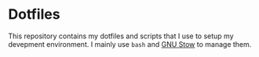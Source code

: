 # Dotfiles

This repository contains my dotfiles and scripts that I use to setup my devepment environment. I mainly use `bash` and [GNU Stow](https://www.gnu.org/software/stow/) to manage them.

